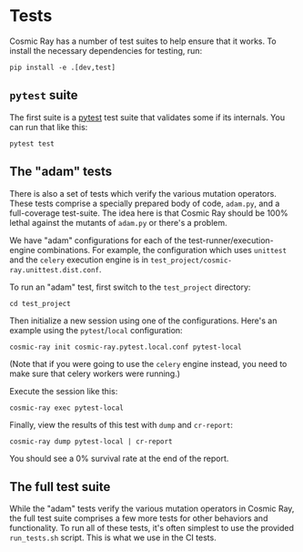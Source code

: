 # Tests

Cosmic Ray has a number of test suites to help ensure that it works. To install
the necessary dependencies for testing, run:

```
pip install -e .[dev,test]
```

## `pytest` suite

The first suite is a [pytest](http://pytest.org/) test suite that validates some
if its internals. You can run that like this:

```
pytest test
```

## The "adam" tests

There is also a set of tests which verify the various mutation operators. These
tests comprise a specially prepared body of code, `adam.py`, and a full-coverage
test-suite. The idea here is that Cosmic Ray should be 100% lethal against the
mutants of `adam.py` or there's a problem.

We have "adam" configurations for each of the test-runner/execution-engine
combinations. For example, the configuration which uses `unittest` and the
`celery` execution engine is in `test_project/cosmic-ray.unittest.dist.conf`.

To run an "adam" test, first switch to the `test_project` directory:

```
cd test_project
```

Then initialize a new session using one of the configurations. Here's an example
using the `pytest`/`local` configuration:

```
cosmic-ray init cosmic-ray.pytest.local.conf pytest-local
```

(Note that if you were going to use the `celery` engine instead, you need to
make sure that celery workers were running.)

Execute the session like this:

```
cosmic-ray exec pytest-local
```

Finally, view the results of this test with `dump` and `cr-report`:

```
cosmic-ray dump pytest-local | cr-report
```

You should see a 0% survival rate at the end of the report.

## The full test suite

While the "adam" tests verify the various mutation operators in Cosmic Ray, the
full test suite comprises a few more tests for other behaviors and
functionality. To run all of these tests, it's often simplest to use the
provided `run_tests.sh` script. This is what we use in the CI tests.
